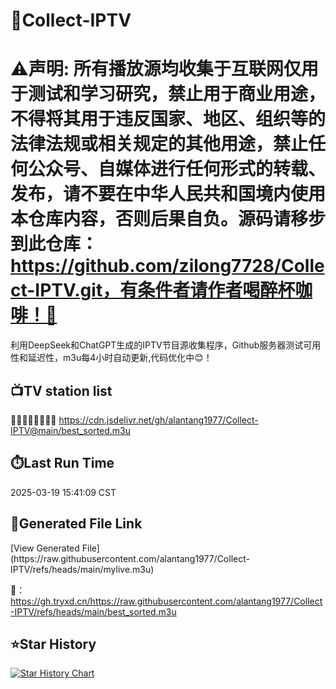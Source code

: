 # 📡Collect-IPTV
# ⚠️声明: 所有播放源均收集于互联网仅用于测试和学习研究，禁止用于商业用途，不得将其用于违反国家、地区、组织等的法律法规或相关规定的其他用途，禁止任何公众号、自媒体进行任何形式的转载、发布，请不要在中华人民共和国境内使用本仓库内容，否则后果自负。源码请移步到此仓库：https://github.com/zilong7728/Collect-IPTV.git，有条件者请作者喝醉杯咖啡！🍵

利用DeepSeek和ChatGPT生成的IPTV节目源收集程序，Github服务器测试可用性和延迟性，m3u每4小时自动更新,代码优化中😊！
## 📺️TV station list
🚜🧧🧧🧧🧧🧧🧧🚕
https://cdn.jsdelivr.net/gh/alantang1977/Collect-IPTV@main/best_sorted.m3u
## ⏱️Last Run Time
<!-- Last Run Time --> 2025-03-19 15:41:09 CST
## 🔗Generated File Link
<!-- Generated File Link --> [View Generated File](https://raw.githubusercontent.com/alantang1977/Collect-IPTV/refs/heads/main/mylive.m3u)

🍵：https://gh.tryxd.cn/https://raw.githubusercontent.com/alantang1977/Collect-IPTV/refs/heads/main/best_sorted.m3u

## ⭐️Star History

[![Star History Chart](https://api.star-history.com/svg?repos=alantang1977/Collect-IPTV&type=Date)](https://star-history.com/#alantang1977/Collect-IPTV&Date)
